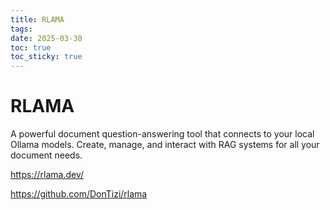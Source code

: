```yaml
---
title: RLAMA
tags: 
date: 2025-03-30
toc: true
toc_sticky: true
---
```


# RLAMA
A powerful document question-answering tool that connects to your local Ollama models. Create, manage, and interact with RAG systems for all your document needs.

https://rlama.dev/

https://github.com/DonTizi/rlama